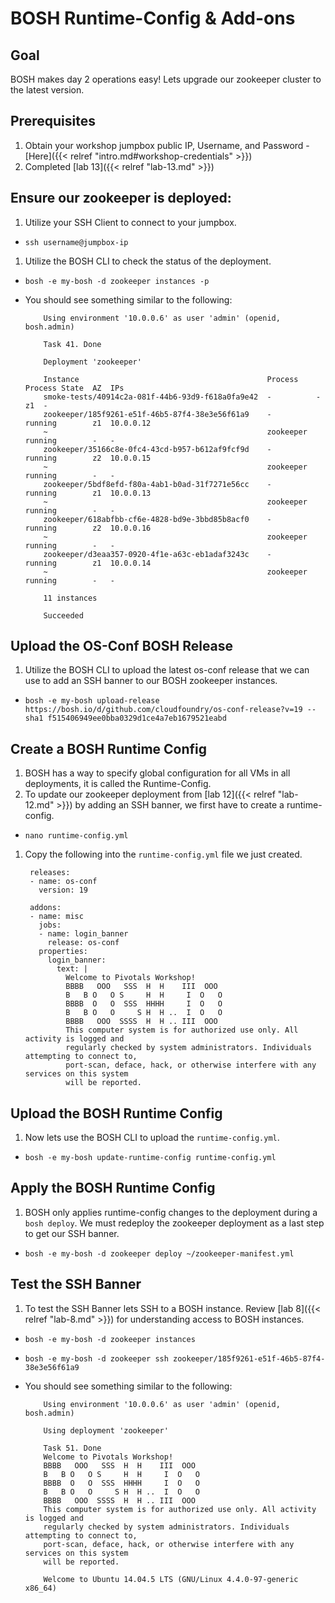 # BOSH Runtime-Config & Add-ons

## Goal

BOSH makes day 2 operations easy! Lets upgrade our zookeeper cluster to the latest version.

## Prerequisites

1. Obtain your workshop jumpbox public IP, Username, and Password - [Here]({{< relref "intro.md#workshop-credentials" >}})
1. Completed [lab 13]({{< relref "lab-13.md" >}})

## Ensure our zookeeper is deployed:

1. Utilize your SSH Client to connect to your jumpbox.

  - `ssh username@jumpbox-ip`

1. Utilize the BOSH CLI to check the status of the deployment.

  - `bosh -e my-bosh -d zookeeper instances -p`

  - You should see something similar to the following:

            Using environment '10.0.0.6' as user 'admin' (openid, bosh.admin)

            Task 41. Done

            Deployment 'zookeeper'

            Instance                                          Process    Process State  AZ  IPs
            smoke-tests/40914c2a-081f-44b6-93d9-f618a0fa9e42  -          -              z1  -
            zookeeper/185f9261-e51f-46b5-87f4-38e3e56f61a9    -          running        z1  10.0.0.12
            ~                                                 zookeeper  running        -   -
            zookeeper/35166c8e-0fc4-43cd-b957-b612af9fcf9d    -          running        z2  10.0.0.15
            ~                                                 zookeeper  running        -   -
            zookeeper/5bdf8efd-f80a-4ab1-b0ad-31f7271e56cc    -          running        z1  10.0.0.13
            ~                                                 zookeeper  running        -   -
            zookeeper/618abfbb-cf6e-4828-bd9e-3bbd85b8acf0    -          running        z2  10.0.0.16
            ~                                                 zookeeper  running        -   -
            zookeeper/d3eaa357-0920-4f1e-a63c-eb1adaf3243c    -          running        z1  10.0.0.14
            ~                                                 zookeeper  running        -   -

            11 instances

            Succeeded

## Upload the OS-Conf BOSH Release

1. Utilize the BOSH CLI to upload the latest os-conf release that we can use to add an SSH banner to our BOSH zookeeper instances.

  - `bosh -e my-bosh upload-release https://bosh.io/d/github.com/cloudfoundry/os-conf-release?v=19 --sha1 f515406949ee0bba0329d1ce4a7eb1679521eabd`

## Create a BOSH Runtime Config

1. BOSH has a way to specify global configuration for all VMs in all deployments, it is called the Runtime-Config.
1. To update our zookeeper deployment from [lab 12]({{< relref "lab-12.md" >}}) by adding an SSH banner, we first have to create a runtime-config.

  - `nano runtime-config.yml`

1. Copy the following into the `runtime-config.yml` file we just created.

        releases:
        - name: os-conf
          version: 19

        addons:
        - name: misc
          jobs:
          - name: login_banner
            release: os-conf
          properties:
            login_banner:
              text: |
                Welcome to Pivotals Workshop!
                BBBB   OOO   SSS  H  H    III  OOO
                B   B O   O S     H  H     I  O   O
                BBBB  O   O  SSS  HHHH     I  O   O
                B   B O   O     S H  H ..  I  O   O
                BBBB   OOO  SSSS  H  H .. III  OOO
                This computer system is for authorized use only. All activity is logged and
                regularly checked by system administrators. Individuals attempting to connect to,
                port-scan, deface, hack, or otherwise interfere with any services on this system
                will be reported.

## Upload the BOSH Runtime Config

1. Now lets use the BOSH CLI to upload the `runtime-config.yml`.

  - `bosh -e my-bosh update-runtime-config runtime-config.yml`

## Apply the BOSH Runtime Config

1. BOSH only applies runtime-config changes to the deployment during a `bosh deploy`. We must redeploy the zookeeper deployment as a last step to get our SSH banner.

  - `bosh -e my-bosh -d zookeeper deploy ~/zookeeper-manifest.yml`

## Test the SSH Banner

1. To test the SSH Banner lets SSH to a BOSH instance. Review [lab 8]({{< relref "lab-8.md" >}}) for understanding access to BOSH instances.

  - `bosh -e my-bosh -d zookeeper instances`
  - `bosh -e my-bosh -d zookeeper ssh zookeeper/185f9261-e51f-46b5-87f4-38e3e56f61a9`

  - You should see something similar to the following:

            Using environment '10.0.0.6' as user 'admin' (openid, bosh.admin)

            Using deployment 'zookeeper'

            Task 51. Done
            Welcome to Pivotals Workshop!
            BBBB   OOO   SSS  H  H    III  OOO
            B   B O   O S     H  H     I  O   O
            BBBB  O   O  SSS  HHHH     I  O   O
            B   B O   O     S H  H ..  I  O   O
            BBBB   OOO  SSSS  H  H .. III  OOO
            This computer system is for authorized use only. All activity is logged and
            regularly checked by system administrators. Individuals attempting to connect to,
            port-scan, deface, hack, or otherwise interfere with any services on this system
            will be reported.

            Welcome to Ubuntu 14.04.5 LTS (GNU/Linux 4.4.0-97-generic x86_64)
